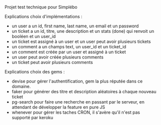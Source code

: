 Projet test technique pour Simplébo

Explications choix d'implémentations :
- un user a un id, first name, last name, un email et un password
- un ticket a un id, titre, une description et un stats (done) qui renvoit un booléen et un user_id
- un ticket est assigné à un user et un user peut avoir plusieurs tickets
- un comment a un champs text, un user_id et un ticket_id
- un comment est créée par un user et assigné à un ticket
- un user peut avoir créée plusieurs comments
- un ticket peut avoir plusieurs comments

Explications choix des gems :
- devise pour gérer l'authentification, gem la plus réputée dans ce domaine.
- faker pour générer des titre et description aléatoires à chaque nouveau ticket
- pg-search pour faire une recherche en passant par le serveur, en attendant de développer la feature en pure JS
- whenever pour gérer les taches CRON, il s'avère qu'il n'est pas supporté par keroku
